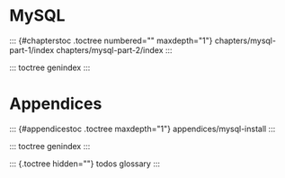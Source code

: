 # MySQL

::: {#chapterstoc .toctree numbered="" maxdepth="1"}
chapters/mysql-part-1/index chapters/mysql-part-2/index
:::

::: toctree
genindex
:::

# Appendices

::: {#appendicestoc .toctree maxdepth="1"}
appendices/mysql-install
:::

::: toctree
genindex
:::

::: {.toctree hidden=""}
todos glossary
:::
